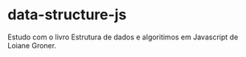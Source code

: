 # data-structure-js

Estudo com o livro Estrutura de dados e algoritimos em Javascript de Loiane Groner.
